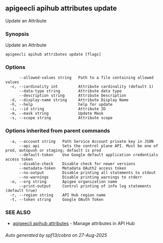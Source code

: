 ## apigeecli apihub attributes update

Update an Attribute

### Synopsis

Update an Attribute

```
apigeecli apihub attributes update [flags]
```

### Options

```
      --allowed-values string   Path to a file containing allowed values
  -c, --cardinality int         Attribute cardinality (default 1)
      --data-type string        Attribute data type
      --description string      Attribute Description
  -d, --display-name string     Attribute Display Name
  -h, --help                    help for update
  -i, --id string               Attribute ID
  -m, --mask string             Update Mask
  -s, --scope string            Attribute scope
```

### Options inherited from parent commands

```
  -a, --account string   Path Service Account private key in JSON
      --api api          Sets the control plane API. Must be one of prod, autopush or staging; default is prod
      --default-token    Use Google default application credentials access token
      --disable-check    Disable check for newer versions
      --metadata-token   Metadata OAuth2 access token
      --no-output        Disable printing all statements to stdout
      --no-warnings      Disable printing warnings to stderr
  -o, --org string       Apigee organization name
      --print-output     Control printing of info log statements (default true)
  -r, --region string    API Hub region name
  -t, --token string     Google OAuth Token
```

### SEE ALSO

* [apigeecli apihub attributes](apigeecli_apihub_attributes.md)	 - Manage attributes in API Hub

###### Auto generated by spf13/cobra on 27-Aug-2025
